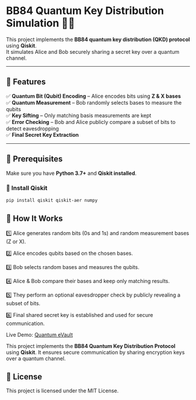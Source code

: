 # **BB84 Quantum Key Distribution Simulation** 🔑💡  

This project implements the **BB84 quantum key distribution (QKD) protocol** using **Qiskit**.  
It simulates Alice and Bob securely sharing a secret key over a quantum channel.  

---

## **🚀 Features**  
✅ **Quantum Bit (Qubit) Encoding** – Alice encodes bits using **Z & X bases**  
✅ **Quantum Measurement** – Bob randomly selects bases to measure the qubits  
✅ **Key Sifting** – Only matching basis measurements are kept  
✅ **Error Checking** – Bob and Alice publicly compare a subset of bits to detect eavesdropping  
✅ **Final Secret Key Extraction**  

---

## **📌 Prerequisites**  
Make sure you have **Python 3.7+** and **Qiskit installed**.  

### **🔹 Install Qiskit**  
```bash
pip install qiskit qiskit-aer numpy
```

## 📜 How It Works

1️⃣ Alice generates random bits (0s and 1s) and random measurement bases (Z or X).

2️⃣ Alice encodes qubits based on the chosen bases.

3️⃣ Bob selects random bases and measures the qubits.

4️⃣ Alice & Bob compare their bases and keep only matching results.

5️⃣ They perform an optional eavesdropper check by publicly revealing a subset of bits.

6️⃣ Final shared secret key is established and used for secure communication.



 Live Demo: [Quantum eVault](https://quantumevault.netlify.app/)

This project implements the **BB84 Quantum Key Distribution Protocol** using **Qiskit**.
It ensures secure communication by sharing encryption keys over a quantum channel.

## 📜 License
This project is licensed under the MIT License.

